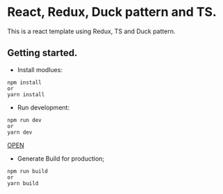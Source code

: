 # React, Redux, Duck pattern and TS.

This is a react template using Redux, TS and Duck pattern.

## Getting started.

- Install modlues:

```
npm install
or
yarn install
```

- Run development:

```
npm run dev
or
yarn dev
```

[OPEN](http://localhost:3000)

- Generate Build for production;

```
npm run build
or
yarn build
```
